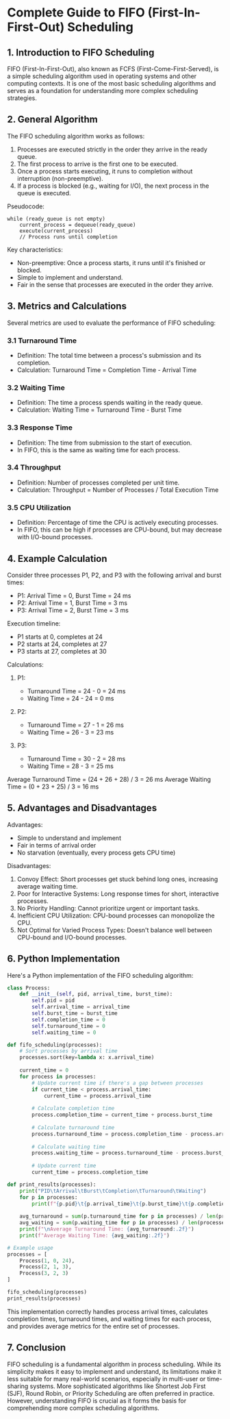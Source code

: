 # Complete Guide to FIFO (First-In-First-Out) Scheduling

## 1. Introduction to FIFO Scheduling

FIFO (First-In-First-Out), also known as FCFS (First-Come-First-Served), is a simple scheduling algorithm used in operating systems and other computing contexts. It is one of the most basic scheduling algorithms and serves as a foundation for understanding more complex scheduling strategies.

## 2. General Algorithm

The FIFO scheduling algorithm works as follows:

1. Processes are executed strictly in the order they arrive in the ready queue.
2. The first process to arrive is the first one to be executed.
3. Once a process starts executing, it runs to completion without interruption (non-preemptive).
4. If a process is blocked (e.g., waiting for I/O), the next process in the queue is executed.

Pseudocode:
```
while (ready_queue is not empty)
    current_process = dequeue(ready_queue)
    execute(current_process)
    // Process runs until completion
```

Key characteristics:
- Non-preemptive: Once a process starts, it runs until it's finished or blocked.
- Simple to implement and understand.
- Fair in the sense that processes are executed in the order they arrive.

## 3. Metrics and Calculations

Several metrics are used to evaluate the performance of FIFO scheduling:

### 3.1 Turnaround Time
- Definition: The total time between a process's submission and its completion.
- Calculation: Turnaround Time = Completion Time - Arrival Time

### 3.2 Waiting Time
- Definition: The time a process spends waiting in the ready queue.
- Calculation: Waiting Time = Turnaround Time - Burst Time

### 3.3 Response Time
- Definition: The time from submission to the start of execution.
- In FIFO, this is the same as waiting time for each process.

### 3.4 Throughput
- Definition: Number of processes completed per unit time.
- Calculation: Throughput = Number of Processes / Total Execution Time

### 3.5 CPU Utilization
- Definition: Percentage of time the CPU is actively executing processes.
- In FIFO, this can be high if processes are CPU-bound, but may decrease with I/O-bound processes.

## 4. Example Calculation

Consider three processes P1, P2, and P3 with the following arrival and burst times:

- P1: Arrival Time = 0, Burst Time = 24 ms
- P2: Arrival Time = 1, Burst Time = 3 ms
- P3: Arrival Time = 2, Burst Time = 3 ms

Execution timeline:
- P1 starts at 0, completes at 24
- P2 starts at 24, completes at 27
- P3 starts at 27, completes at 30

Calculations:
1. P1: 
   - Turnaround Time = 24 - 0 = 24 ms
   - Waiting Time = 24 - 24 = 0 ms

2. P2:
   - Turnaround Time = 27 - 1 = 26 ms
   - Waiting Time = 26 - 3 = 23 ms

3. P3:
   - Turnaround Time = 30 - 2 = 28 ms
   - Waiting Time = 28 - 3 = 25 ms

Average Turnaround Time = (24 + 26 + 28) / 3 = 26 ms
Average Waiting Time = (0 + 23 + 25) / 3 = 16 ms

## 5. Advantages and Disadvantages

Advantages:
- Simple to understand and implement
- Fair in terms of arrival order
- No starvation (eventually, every process gets CPU time)

Disadvantages:
1. Convoy Effect: Short processes get stuck behind long ones, increasing average waiting time.
2. Poor for Interactive Systems: Long response times for short, interactive processes.
3. No Priority Handling: Cannot prioritize urgent or important tasks.
4. Inefficient CPU Utilization: CPU-bound processes can monopolize the CPU.
5. Not Optimal for Varied Process Types: Doesn't balance well between CPU-bound and I/O-bound processes.

## 6. Python Implementation

Here's a Python implementation of the FIFO scheduling algorithm:

```python
class Process:
    def __init__(self, pid, arrival_time, burst_time):
        self.pid = pid
        self.arrival_time = arrival_time
        self.burst_time = burst_time
        self.completion_time = 0
        self.turnaround_time = 0
        self.waiting_time = 0

def fifo_scheduling(processes):
    # Sort processes by arrival time
    processes.sort(key=lambda x: x.arrival_time)
    
    current_time = 0
    for process in processes:
        # Update current time if there's a gap between processes
        if current_time < process.arrival_time:
            current_time = process.arrival_time
        
        # Calculate completion time
        process.completion_time = current_time + process.burst_time
        
        # Calculate turnaround time
        process.turnaround_time = process.completion_time - process.arrival_time
        
        # Calculate waiting time
        process.waiting_time = process.turnaround_time - process.burst_time
        
        # Update current time
        current_time = process.completion_time

def print_results(processes):
    print("PID\tArrival\tBurst\tCompletion\tTurnaround\tWaiting")
    for p in processes:
        print(f"{p.pid}\t{p.arrival_time}\t{p.burst_time}\t{p.completion_time}\t\t{p.turnaround_time}\t\t{p.waiting_time}")
    
    avg_turnaround = sum(p.turnaround_time for p in processes) / len(processes)
    avg_waiting = sum(p.waiting_time for p in processes) / len(processes)
    print(f"\nAverage Turnaround Time: {avg_turnaround:.2f}")
    print(f"Average Waiting Time: {avg_waiting:.2f}")

# Example usage
processes = [
    Process(1, 0, 24),
    Process(2, 1, 3),
    Process(3, 2, 3)
]

fifo_scheduling(processes)
print_results(processes)
```

This implementation correctly handles process arrival times, calculates completion times, turnaround times, and waiting times for each process, and provides average metrics for the entire set of processes.

## 7. Conclusion

FIFO scheduling is a fundamental algorithm in process scheduling. While its simplicity makes it easy to implement and understand, its limitations make it less suitable for many real-world scenarios, especially in multi-user or time-sharing systems. More sophisticated algorithms like Shortest Job First (SJF), Round Robin, or Priority Scheduling are often preferred in practice. However, understanding FIFO is crucial as it forms the basis for comprehending more complex scheduling algorithms.

